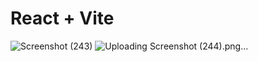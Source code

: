 # React + Vite

![Screenshot (243)](https://github.com/Kumarijaya123/social-media-app/assets/81750694/3a304275-5f33-4c16-bdd0-8bc480b3589d)
![Uploading Screenshot (244).png…]()
